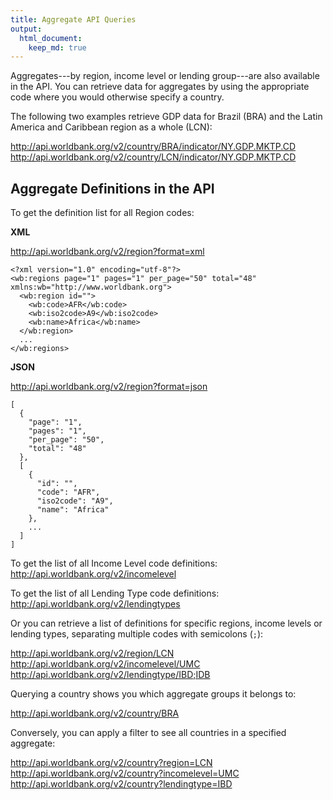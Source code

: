 ```yaml
---
title: Aggregate API Queries
output:
  html_document:
    keep_md: true
---
```


Aggregates---by region, income level or lending group---are also available in the API.
You can retrieve data for aggregates by using the appropriate code where you would
otherwise specify a country.

The following two examples retrieve GDP data for Brazil (BRA)
and the Latin America and Caribbean region as a whole (LCN):

<http://api.worldbank.org/v2/country/BRA/indicator/NY.GDP.MKTP.CD>  
<http://api.worldbank.org/v2/country/LCN/indicator/NY.GDP.MKTP.CD>

## Aggregate Definitions in the API ##

To get the definition list for all Region codes:

**XML**

<http://api.worldbank.org/v2/region?format=xml>

```
<?xml version="1.0" encoding="utf-8"?>
<wb:regions page="1" pages="1" per_page="50" total="48" xmlns:wb="http://www.worldbank.org">
  <wb:region id="">
    <wb:code>AFR</wb:code>
    <wb:iso2code>A9</wb:iso2code>
    <wb:name>Africa</wb:name>
  </wb:region>
  ...
</wb:regions>
```

**JSON**

<http://api.worldbank.org/v2/region?format=json>

```
[
  {
    "page": "1",
    "pages": "1",
    "per_page": "50",
    "total": "48"
  },
  [
    {
      "id": "",
      "code": "AFR",
      "iso2code": "A9",
      "name": "Africa"
    },
    ...
  ]
]
```

To get the list of all Income Level code definitions:  
<http://api.worldbank.org/v2/incomelevel>

To get the list of all Lending Type code definitions:  
<http://api.worldbank.org/v2/lendingtypes>

Or you can retrieve a list of definitions for specific regions, income levels or lending types,
separating multiple codes with semicolons (`;`):

<http://api.worldbank.org/v2/region/LCN>  
<http://api.worldbank.org/v2/incomelevel/UMC>  
<http://api.worldbank.org/v2/lendingtype/IBD;IDB>

Querying a country shows you which aggregate groups it belongs to:

<http://api.worldbank.org/v2/country/BRA>

Conversely, you can apply a filter to see all countries in a specified aggregate:

<http://api.worldbank.org/v2/country?region=LCN>  
<http://api.worldbank.org/v2/country?incomelevel=UMC>  
<http://api.worldbank.org/v2/country?lendingtype=IBD>



